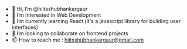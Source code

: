 - 👋 Hi, I’m @hiitsshubhankargaur
- 👀 I’m interested in Web Development
- 🌱 I’m currently learning React (it's a javascript library for building user interfaces)
- 💞️ I’m looking to collaborate on frontend projects
- 📫 How to reach me : hiitsshubhankargaur@gmail.com

<!---
hiitsshubhankargaur/hiitsshubhankargaur is a ✨ special ✨ repository because its `README.md` (this file) appears on your GitHub profile.
You can click the Preview link to take a look at your changes.
--->
